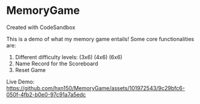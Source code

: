 # MemoryGame
Created with CodeSandbox

This is a demo of what my memory game entails! Some core functionalities are:
1. Different difficulty levels: (3x6) (4x6) (6x6)
2. Name Record for the Scoreboard
3. Reset Game


Live Demo: 
https://github.com/hxn150/MemoryGame/assets/101972543/9c29bfc6-050f-4fb2-b0e0-97c91a7a5edc


